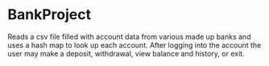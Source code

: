 # BankProject
Reads a csv file filled with account data from various made up banks and uses a hash map to look up each account. 
After logging into the account the user may make a deposit, withdrawal, view balance and history, or exit. 
